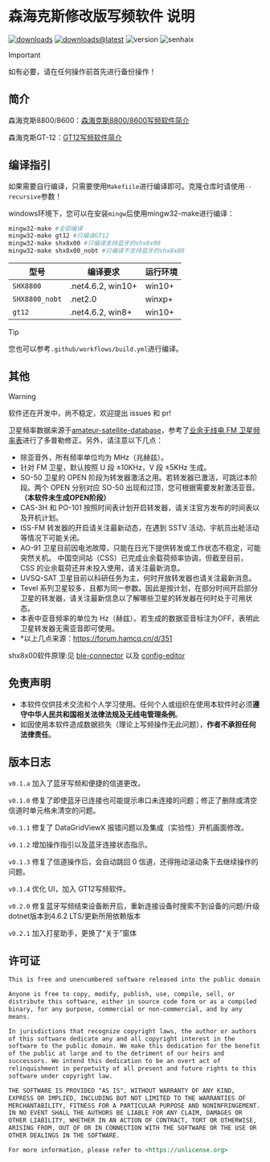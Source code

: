# 森海克斯修改版写频软件 说明

[![downloads](https://img.shields.io/github/downloads/SydneyOwl/shx8x00-freq-writer-enhanced/total)](https://github.com/SydneyOwl/shx8x00-freq-writer-enhanced/releases?style=for-the-badge)
[![downloads@latest](https://img.shields.io/github/downloads/SydneyOwl/shx8x00-freq-writer-enhanced/latest/total)](https://github.com/SydneyOwl/shx8x00-freq-writer-enhanced/releases/latest?style=for-the-badge)
![version](https://img.shields.io/github/v/tag/sydneyowl/shx8x00-freq-writer-enhanced?label=version&style=flat-square?style=for-the-badge)
![senhaix](https://github.com/sydneyowl/senhaix-freq-writer-enhanced/actions/workflows/build.yml/badge.svg)

> [!important]
>
> 如有必要，请在任何操作前首先进行备份操作！

## 简介

森海克斯8800/8600：[森海克斯8800/8600写频软件简介](./shx8x00/readme.md)

森海克斯GT-12：[GT12写频软件简介](./GT12/readme.md)

## 编译指引

如果需要自行编译，只需要使用`Makefiile`进行编译即可。克隆仓库时请使用`--recursive`参数！

windows环境下，您可以在安装`mingw`后使用mingw32-make进行编译：

```powershell
mingw32-make #全部编译
mingw32-make gt12 #只编译GT12
mingw32-make shx8x00 #只编译支持蓝牙的shx8x00
mingw32-make shx8x00_nobt #只编译不支持蓝牙的shx8x00
```

|型号|编译要求|运行环境|
|---|---|---|
|`SHX8800`|.net4.6.2, win10+|win10+|
|`SHX8800_nobt`|.net2.0|winxp+|
|`gt12`|.net4.6.2, win8+|win10+|

> [!TIP]
> 您也可以参考`.github/workflows/build.yml`进行编译。

## 其他


> [!WARNING]  
> 软件还在开发中，尚不稳定，欢迎提出 issues 和 pr!

卫星频率数据来源于[amateur-satellite-database](https://github.com/palewire/amateur-satellite-database)，参考了[业余无线电 FM 卫星频率表](https://forum.hamcq.cn/d/351)进行了多普勒修正。另外，请注意以下几点：

+ 除亚音外，所有频率单位均为 MHz（兆赫兹）。
+ 针对 FM 卫星，默认按照 U 段 ±10KHz，V 段 ±5KHz 生成。
+ SO-50 卫星的 OPEN 阶段为转发器激活之用。若转发器已激活，可跳过本阶段。两个 OPEN 分别对应 SO-50 出现和过顶，您可根据需要发射激活亚音。**（本软件未生成OPEN阶段）**
+ CAS-3H 和 PO-101 按照时间表计划开启转发器，请关注官方发布的时间表以及开机计划。
+ ISS-FM 转发器的开启请关注最新动态，在遇到 SSTV 活动、宇航员出舱活动等情况下可能关闭。
+ AO-91 卫星目前因电池故障，只能在日光下提供转发或工作状态不稳定，可能突然关机。
中国空间站（CSS）已完成业余载荷频率协调，但截至目前，CSS 的业余载荷还并未投入使用，请关注最新消息。
+ UVSQ-SAT 卫星目前以科研任务为主，何时开放转发器也请关注最新消息。
+ Tevel 系列卫星较多，且都为同一参数。因此是按计划，在部分时间开启部分卫星的转发器，请关注最新信息以了解哪些卫星的转发器在何时处于可用状态。
+ 本表中亚音频率的单位为 Hz（赫兹）。若生成的数据亚音标注为OFF，表明此卫星转发器无需亚音即可使用。
+ *以上几点来源：https://forum.hamcq.cn/d/351

shx8x00软件原理:见 [ble-connector](https://github.com/SydneyOwl/shx8800-ble-connector) 以及 [config-editor](https://github.com/SydneyOwl/shx8800-config-editor)

## 免责声明

- 本软件仅供技术交流和个人学习使用。任何个人或组织在使用本软件时必须**遵守中华人民共和国相关法律法规及无线电管理条例**。
- 如因使用本软件造成数据损失（理论上写频操作无此问题），**作者不承担任何法律责任**。

## 版本日志

`v0.1.a` 加入了蓝牙写频和便捷的信道更改。

`v0.1.0` 修复了即使蓝牙已连接也可能提示串口未连接的问题；修正了删除或清空信道时单元格未清空的问题。

`v0.1.1` 修复了 DataGridViewX 报错问题以及集成（实验性）开机画面修改。

`v0.1.2` 增加操作指引以及蓝牙连接状态指示。

`v0.1.3` 修复了信道操作后，会自动跳回 0 信道，还得拖动滚动条下去继续操作的问题。

`v0.1.4` 优化 UI，加入 GT12写频软件。

`v0.2.0` 修复蓝牙写频结束设备断开后，重新连接设备时搜索不到设备的问题/升级dotnet版本到4.6.2 LTS/更新所用依赖版本

`v0.2.1` 加入打星助手，更换了“关于”窗体

## 许可证

```markdown
This is free and unencumbered software released into the public domain.

Anyone is free to copy, modify, publish, use, compile, sell, or
distribute this software, either in source code form or as a compiled
binary, for any purpose, commercial or non-commercial, and by any
means.

In jurisdictions that recognize copyright laws, the author or authors
of this software dedicate any and all copyright interest in the
software to the public domain. We make this dedication for the benefit
of the public at large and to the detriment of our heirs and
successors. We intend this dedication to be an overt act of
relinquishment in perpetuity of all present and future rights to this
software under copyright law.

THE SOFTWARE IS PROVIDED "AS IS", WITHOUT WARRANTY OF ANY KIND,
EXPRESS OR IMPLIED, INCLUDING BUT NOT LIMITED TO THE WARRANTIES OF
MERCHANTABILITY, FITNESS FOR A PARTICULAR PURPOSE AND NONINFRINGEMENT.
IN NO EVENT SHALL THE AUTHORS BE LIABLE FOR ANY CLAIM, DAMAGES OR
OTHER LIABILITY, WHETHER IN AN ACTION OF CONTRACT, TORT OR OTHERWISE,
ARISING FROM, OUT OF OR IN CONNECTION WITH THE SOFTWARE OR THE USE OR
OTHER DEALINGS IN THE SOFTWARE.

For more information, please refer to <https://unlicense.org>
```

